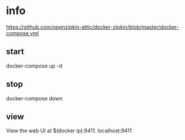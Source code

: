 # info

https://github.com/openzipkin-attic/docker-zipkin/blob/master/docker-compose.yml

## start

docker-compose up -d

## stop

docker-compose down

## view

View the web UI at $(docker ip):9411.
localhost:9411
